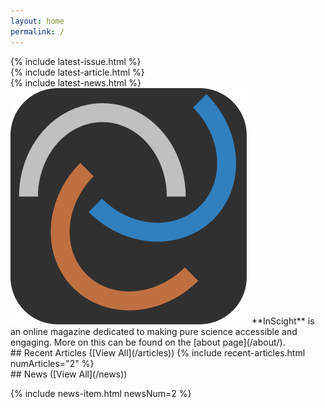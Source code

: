 ```yaml
---
layout: home
permalink: /
---
```


<div id="carousel" markdown=1>
  <div class="active-item" markdown=1>
  {% include latest-issue.html %}
  </div>
  <div markdown=1>
  {% include latest-article.html %}
  </div>
  <div markdown=1>
  {% include latest-news.html %}
  </div>
</div>
<div id="carousel-nav">
    <span id="carousel-nav-0" class="active-nav nf nf-md-numeric_1_box"></span>
    <span id="carousel-nav-1" class="nf nf-md-numeric_2_box"></span>
    <span id="carousel-nav-2" class="nf nf-md-numeric_3_box"></span>
</div>

<div id="intro" markdown=1>
<img id="intro-logo" src="/assets/images/topbar/site-icon.svg"/>
<span>
<span class="nf nf-md-lightbulb">&nbsp;</span>**InScight** is an online magazine dedicated to making pure science accessible and engaging. More on this can be found on the [about page](/about/).
</span>
</div>

<div markdown=1>
## Recent Articles ([View All](/articles))
{% include recent-articles.html numArticles="2" %}
</div>

<div markdown=1>
## News ([View All](/news))

{% include news-item.html newsNum=2 %}
</div>

